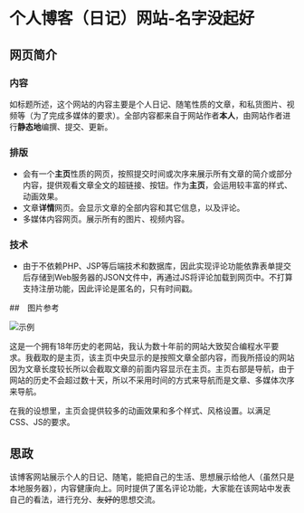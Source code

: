 # 个人博客（日记）网站-名字没起好

## 网页简介

### 内容

如标题所述，这个网站的内容主要是个人日记、随笔性质的文章，和私货图片、视频等（为了完成多媒体的要求）。全部内容都来自于网站作者**本人**，由网站作者进行**静态地**编撰、提交、更新。

### 排版

- 会有一个**主页**性质的网页，按照提交时间或次序来展示所有文章的简介或部分内容，提供观看文章全文的超链接、按钮。作为**主页**，会运用较丰富的样式、动画效果。
- 文章**详情**网页。会显示文章的全部内容和其它信息，以及评论。
- 多媒体内容网页。展示所有的图片、视频内容。 

### 技术

- 由于不依赖PHP、JSP等后端技术和数据库，因此实现评论功能依靠表单提交后存储到Web服务器的JSON文件中，再通过JS将评论加载到网页中。不打算支持注册功能，因此评论是匿名的，只有时间戳。

##　图片参考

![示例](C:\Users\Def233\Pictures\示例.png)

这是一个拥有18年历史的老网站，我认为数十年前的网站大致契合编程水平要求。我截取的是主页，该主页中央显示的是按照文章全部内容，而我所搭设的网站因为文章长度较长所以会截取文章的前面内容显示在主页。主页右部是导航，由于网站的历史不会超过数十天，所以不采用时间的方式来导航而是文章、多媒体次序来导航。

在我的设想里，主页会提供较多的动画效果和多个样式、风格设置。以满足CSS、JS的要求。

## 思政

该博客网站展示个人的日记、随笔，能把自己的生活、思想展示给他人（虽然只是本地服务器），内容健康向上。同时提供了匿名评论功能，大家能在该网站中发表自己的看法，进行充分、~~友好的~~思想交流。

